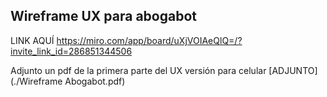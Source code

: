 ## Wireframe UX para abogabot 

LINK AQUÍ https://miro.com/app/board/uXjVOIAeQlQ=/?invite_link_id=286851344506

Adjunto un pdf de la primera parte del UX versión para celular 
[ADJUNTO](./Wireframe Abogabot.pdf)
